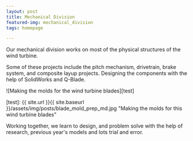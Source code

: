 ```yaml
---
layout: post
title: Mechanical Division
featured-img: mechanical_division
tags: homepage

---
```


Our mechanical division works on most of the physical structures of the wind turbine. 

Some of these projects include the pitch mechanism, drivetrain, brake system, and composite layup projects. Designing the components with the help of SolidWorks and Q-Blade.

![Making the molds for the wind turbine blades][test]

[test]: {{ site.url }}{{ site.baseurl }}/assets/img/posts/blade_mold_prep_md.jpg "Making the molds for this wind turbine blades"

Working together, we learn to design, and problem solve with the help of research, previous year's models and lots trial and error.
